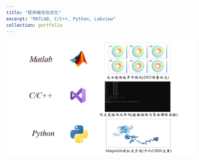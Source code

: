 ```yaml
---
title: "程序编写及优化"
excerpt: "MATLAB, C/C++, Python, Labview"
collection: portfolio
---
```

![cx](/images/cx.png)
